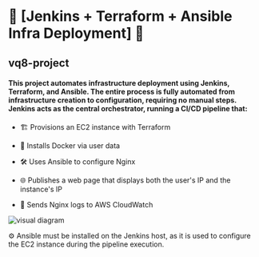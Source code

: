 # 🚀 [Jenkins + Terraform + Ansible Infra Deployment] 🚀
## vq8-project 

#### This project automates infrastructure deployment using Jenkins, Terraform, and Ansible. The entire process is fully automated from infrastructure creation to configuration, requiring no manual steps. Jenkins acts as the central orchestrator, running a CI/CD pipeline that:

- 🏗️ Provisions an EC2 instance with Terraform

- 🐳 Installs Docker via user data

- 🛠️ Uses Ansible to configure Nginx

- 🌐 Publishes a web page that displays both the user's IP and the instance's IP

- 🧾 Sends Nginx logs to AWS CloudWatch

![visual diagram](https://github.com/user-attachments/assets/3e55f321-442c-433f-8892-15a977b11553)

⚙️ Ansible must be installed on the Jenkins host, as it is used to configure the EC2 instance during the pipeline execution.
